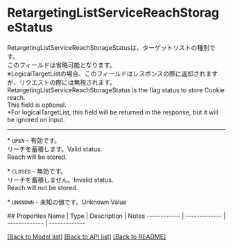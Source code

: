 # RetargetingListServiceReachStorageStatus

<div lang=\"ja\">RetargetingListServiceReachStorageStatusは、ターゲットリストの種別です。<br> このフィールドは省略可能となります。<br> ※LogicalTargetListの場合、このフィールドはレスポンスの際に返却されますが、リクエストの際には無視されます。</div> <div lang=\"en\">RetargetingListServiceReachStorageStatus is the flag status to store Cookie reach.<br> This field is optional.<br> *For logicalTargetList, this field will be returned  in the response, but it will be ignored on input.</div> <hr> <p>* <code>OPEN</code> - <span lang=\"ja\">有効です。<br>リーチを蓄積します。</span><span lang=\"en\">Valid status.<br>Reach will be stored.</span></p> <p>* <code>CLOSED</code> - <span lang=\"ja\">無効です。<br>リーチを蓄積しません。</span><span lang=\"en\">Invalid status.<br>Reach will not be stored.</span></p> <p>* <code>UNKNOWN</code> - <span lang=\"ja\">未知の値です。</span><span lang=\"en\">Unknown Value</span></p> 
## Properties
Name | Type | Description | Notes
------------ | ------------- | ------------- | -------------

[[Back to Model list]](../README.md#documentation-for-models) [[Back to API list]](../README.md#documentation-for-api-endpoints) [[Back to README]](../README.md)


